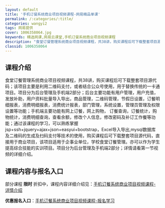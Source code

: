 ```yaml
---
layout: default
title: '手机订餐系统商业项目视频课程-网易精品单课'
permalink: /:categories/:title/
categories: wangyi2
tags: 网易提供
cover: 1006358064.jpg
keywords: 精选网课,网易云课堂,手机订餐系统商业项目视频课程
description: "食堂订餐管理系统商业项目视频课程，共38讲，购买课程后可下载整套项目源代码；该项目主要是利用二维码支付，或者结合公众号使用，用于替换传统的一卡通项目。项目分为后台管理及手机端2部分；后台主要"
classid: 1006358064
---
```


## 课程介绍

食堂订餐管理系统商业项目视频课程，共38讲，购买课程后可下载整套项目源代码；该项目主要是利用二维码支付，或者结合公众号使用，用于替换传统的一卡通项目。项目分为后台管理及手机端2部分；后台主要功能有用户管理，用户充值，发放补助，用户资料批量导入导出，商品管理，二维码管理，节假日设置，订餐明细报表，消费明细报表，消费统计报表，部门管理，系统设置，管理员管理及权限设置等功能；手机端主要功能有网上订餐，网上购物，
订餐查询，订餐统计，购物统计，消费明细查询，查看余额，修改个人信息，修改密码及补订工作餐等功能；通过该课程的学习，可以熟练掌握jsp+ssh+jquery+ajax+json+easyui+bootstrap，Excel导入导出,mysql数据库及二维码的生成及扫码支付等技术的使用，购买课程后可下载整套项目源代码，直接用于商业项目，该项目适用于企事业单位，学校食堂订餐管理。亦可以作为学生提高综合技能的实训项目。项目分为后台管理及手机端2部分；详情请看第一节视频的详细介绍。

## 课程内容与报名入口

部分课程 **限时** 折扣中，课程内容详细介绍见：[手机订餐系统商业项目视频课程-详情介绍](https://study.163.com/course/introduction/1006358064.htm?share=1&shareId=1025206652&utm_campaign=share&utm_medium=iphoneShare&utm_source=&utm_u=1025206652)

**优惠报名入口**：[手机订餐系统商业项目视频课程-报名学习](https://study.163.com/course/introduction/1006358064.htm?share=1&shareId=1025206652&utm_campaign=share&utm_medium=iphoneShare&utm_source=&utm_u=1025206652)

